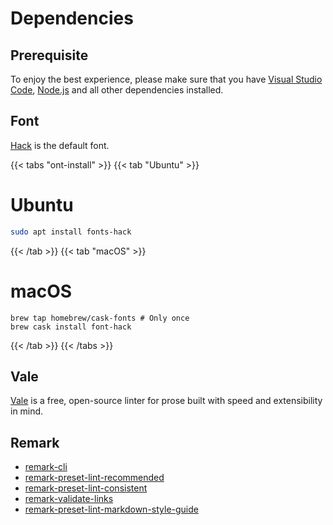 # Dependencies

## Prerequisite

To enjoy the best experience, please make sure that you have [Visual Studio Code](https://code.visualstudio.com "Link to VS-Code website"), [Node.js](https://nodejs.org/en/ "Link to node.js website") and all other dependencies installed.

## Font

[Hack](https://github.com/source-foundry/Hack "Link to Hack on GitHub") is the default font.

{{< tabs "ont-install" >}}
{{< tab "Ubuntu" >}}
# Ubuntu

```bash
sudo apt install fonts-hack
```
{{< /tab >}}
{{< tab "macOS" >}}

# macOS

```shell
brew tap homebrew/cask-fonts # Only once
brew cask install font-hack
```
{{< /tab >}}
{{< /tabs >}}



## Vale

[Vale](https://errata-ai.github.io/vale/ "Link to Vale website") is a free, open-source linter for prose built with speed and extensibility in mind.

## Remark

- [remark-cli](https://www.npmjs.com/package/remark-cli "Link to remark-cli")
- [remark-preset-lint-recommended](https://www.npmjs.com/package/remark-preset-lint-recommended "Link to remark-preset-lint-recommended")
- [remark-preset-lint-consistent](https://www.npmjs.com/package/remark-preset-lint-consistent "Link to remark-preset-lint-consistent" )
- [remark-validate-links](https://github.com/remarkjs/remark-validate-links "Link to remark-validate-links")
- [remark-preset-lint-markdown-style-guide](https://www.npmjs.com/package/remark-preset-lint-markdown-style-guide "Link to remark-preset-lint-markdown-style-guide")
